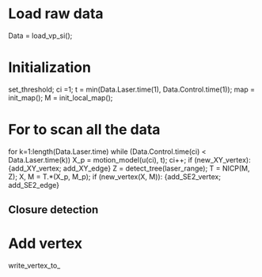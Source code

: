 # Load raw data

Data = load_vp_si();

# Initialization
set_threshold;
ci =1;
t = min(Data.Laser.time(1), Data.Control.time(1));
map = init_map();
M = init_local_map();

# For to scan all the data
for k=1:length(Data.Laser.time)
        while (Data.Control.time(ci) < Data.Laser.time(k))
                X_p = motion_model(u(ci), t); 
                ci++;
                if (new_XY_vertex): {add_XY_vertex; add_XY_edge}
        Z = detect_tree(laser_range);
        T = NICP(M, Z);
        X, M = T.*(X_p, M_p);
        if (new_vertex(X, M)): {add_SE2_vertex; add_SE2_edge}


## Closure detection



# Add vertex
write_vertex_to_
